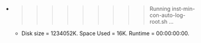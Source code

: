 * >>>>>>>>> Running inst-min-con-auto-log-root.sh ...
  * Disk size = 1234052K. Space Used = 16K. Runtime = 00:00:00:00.
